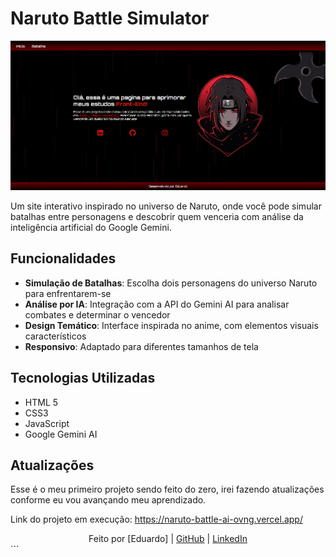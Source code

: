 # Naruto Battle Simulator 

![Preview Battle Simulator](./IMG/Preview_site.png)

Um site interativo inspirado no universo de Naruto, onde você pode simular batalhas entre personagens e descobrir quem venceria com análise da inteligência artificial do Google Gemini.

## Funcionalidades

- **Simulação de Batalhas**: Escolha dois personagens do universo Naruto para enfrentarem-se
- **Análise por IA**: Integração com a API do Gemini AI para analisar combates e determinar o vencedor 
- **Design Temático**: Interface inspirada no anime, com elementos visuais característicos
- **Responsivo**: Adaptado para diferentes tamanhos de tela

## Tecnologias Utilizadas

- HTML 5
- CSS3 
- JavaScript
- Google Gemini AI

## Atualizações

Esse é o meu primeiro projeto sendo feito do zero, irei fazendo atualizações conforme eu vou avançando meu aprendizado.

Link do projeto em execução: https://naruto-battle-ai-ovng.vercel.app/

<div align="center"> Feito por [Eduardo] | <a href="https://github.com/EduardoDevPy">GitHub</a> | <a href="https://www.linkedin.com/in/eduardo-vieira-97a489182/">LinkedIn</a> </div> ```

